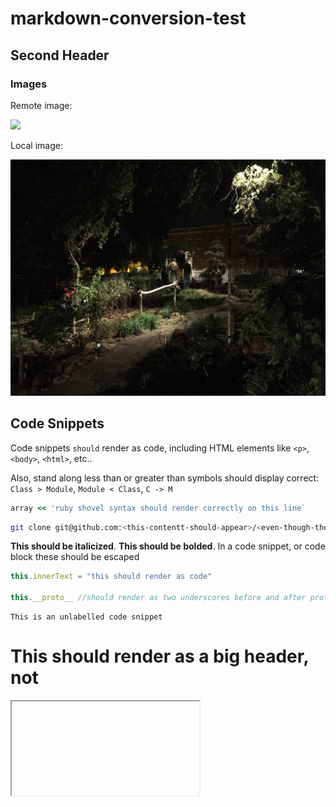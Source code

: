 # markdown-conversion-test

## Second Header

### Images

Remote image:

<img src="https://curriculum-content.s3.amazonaws.com/flag-icon-gray-hover.png" />

Local image:

<img src="./image.JPG" />

## Code Snippets

Code snippets `should` render as code, including HTML elements like `<p>`, `<body>`, `<html>`, etc..

Also, stand along less than or greater than symbols should display correct: `Class > Module`, `Module < Class`, `C -> M`

```rb
array << 'ruby shovel syntax should render correctly on this line`
```

```sh
git clone git@github.com:<this-contentt-should-appear>/<even-though-these-are-wrapped-like-html>
```

__This should be italicized__. **This should be bolded**. In a code snippet, or code block 
these should be escaped

```js
this.innerText = "this should render as code"

this.__proto__ //should render as two underscores before and after proto, not italicized
```

```
This is an unlabelled code snippet
```

<h1>This should render as a big header, not </h1>

<iframe />

```html
<h1>This should not render as a header, but as an h1 code snippet</h1>
```

> Block quotes should render as a group
> On multiple lines
> Here

